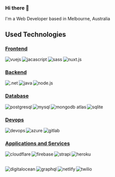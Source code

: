 ### Hi there 👋
I'm a Web Developer based in Melbourne, Australia

## Used Technologies

### <strong><u>Frontend</u></strong>
[<img align="left" alt="vuejs" src="https://img.shields.io/badge/vue.js%20-%23626569.svg?&style=for-the-badge&logo=vue.js&logoColor=green" />](https://vuejs.org/)

[<img align="left" alt="jacascript" src="https://img.shields.io/badge/JavaScript%20-%23626569.svg?&style=for-the-badge&logo=JavaScript&logoColor=%23F7DF1E" />](https://developer.mozilla.org/en-US/docs/Web/javascript)

[<img align="left" alt="sass" src="https://img.shields.io/badge/Sass%20-%23626569.svg?&style=for-the-badge&logo=Sass&logoColor=%23CC6699" />](https://sass-lang.com/documentation)

[<img align="left" alt="nuxt.js" src="https://img.shields.io/badge/Nuxt.js%20-%23626569.svg?&style=for-the-badge&logo=Nuxt.js&logoColor=%2300C58E" />](https://nuxtjs.org/)

<br>

### <strong><u>Backend</u></strong>
[<img align="left" alt=".net" src="https://img.shields.io/badge/.NET%20-%23626569.svg?&style=for-the-badge&logo=C%20Sharp&logoColor=white" />](https://docs.microsoft.com/en-us/dotnet/csharp/)

[<img align="left" alt="java" src="https://img.shields.io/badge/Java%20-%23626569.svg?&style=for-the-badge&logo=Java&logoColor=red" />](https://docs.oracle.com/en/java/)

[<img align="left" alt="node.js" src="https://img.shields.io/badge/Node.js%20-%23626569.svg?&style=for-the-badge&logo=Node.js&logoColor=%23339933" />](https://nodejs.org/en/docs/)

<br>

### <strong><u>Database</u></strong>
[<img align="left" alt="postgresql" src="https://img.shields.io/badge/PostgreSQL%20-%23626569.svg?&style=for-the-badge&logo=PostgreSQL&logoColor=lightblue" />](https://www.postgresql.org/docs/)

[<img align="left" alt="mysql" src="https://img.shields.io/badge/MySQL%20-%23626569.svg?&style=for-the-badge&logo=MySQL&logoColor=lightblue" />](https://dev.mysql.com/doc/)

[<img align="left" alt="mongodb atlas" src="https://img.shields.io/badge/MongoDB%20Atlas%20-%23626569.svg?&style=for-the-badge&logo=MongoDB&logoColor=%2347A248" />](https://www.mongodb.com/cloud/atlas)

[<img align="left" alt="sqlite" src="https://img.shields.io/badge/SQLite%20-%23626569.svg?&style=for-the-badge&logo=SQLite&logoColor=%23003B57" />](https://sqlite.org/docs.html)

<br>

### <strong><u>Devops</u></strong>
[<img align="left" alt="devops" src="https://img.shields.io/badge/Azure%20DevOps%20-%23626569.svg?&style=for-the-badge&logo=Azure%20DevOps&logoColor=%23007fff" />](https://azure.microsoft.com/en-au/services/devops/)

[<img align="left" alt="azure" src="https://img.shields.io/badge/Microsoft%20Azure%20-%23626569.svg?&style=for-the-badge&logo=Microsoft%20Azure&logoColor=%23007fff" />](https://azure.microsoft.com/en-au/)

[<img align="left" alt="gitlab" src="https://img.shields.io/badge/GitLab%20-%23626569.svg?&style=for-the-badge&logo=GitLab&logoColor=%23FCA121" />](https://about.gitlab.com/)


<br>

### <strong><u>Applications and Services</u></strong>
[<img align="left" alt="cloudflare" src="https://img.shields.io/badge/Cloudflare%20-%23626569.svg?&style=for-the-badge&logo=Cloudflare&logoColor=%23F38020" />](https://www.cloudflare.com/)

[<img align="left" alt="firebase" src="https://img.shields.io/badge/Firebase%20-%23626569.svg?&style=for-the-badge&logo=Firebase&logoColor=%23FFCA28" />](https://firebase.google.com/)

[<img align="left" alt="strapi" src="https://img.shields.io/badge/Strapi%20-%23626569.svg?&style=for-the-badge&logo=Strapi&logoColor=%232F2E8B" />](https://strapi.io/)

[<img align="left" alt="heroku" src="https://img.shields.io/badge/Heroku%20-%23626569.svg?&style=for-the-badge&logo=Heroku&logoColor=%23430098" />](https://www.heroku.com/)

<br><br>

[<img align="left" alt="digitalocean" src="https://img.shields.io/badge/DigitalOcean%20-%23626569.svg?&style=for-the-badge&logo=DigitalOcean&logoColor=%230080FF" />](https://www.digitalocean.com/)

[<img align="left" alt="graphql" src="https://img.shields.io/badge/GraphQL%20-%23626569.svg?&style=for-the-badge&logo=GraphQL&logoColor=%23E434AA" />](https://graphql.org/learn/)

[<img align="left" alt="netlify" src="https://img.shields.io/badge/Netlify%20-%23626569.svg?&style=for-the-badge&logo=Netlify&logoColor=%2300C7B7" />](https://www.netlify.com/)

[<img align="left" alt="twilio" src="https://img.shields.io/badge/Twilio%20-%23626569.svg?&style=for-the-badge&logo=Twilio&logoColor=%23F22F46" />](https://www.twilio.com/)

<!--
**GionDesign/GionDesign** is a ✨ _special_ ✨ repository because its `README.md` (this file) appears on your GitHub profile.

Here are some ideas to get you started:

- 🔭 I’m currently working on ...
- 🌱 I’m currently learning ...
- 👯 I’m looking to collaborate on ...
- 🤔 I’m looking for help with ...
- 💬 Ask me about ...
- 📫 How to reach me: ...
- 😄 Pronouns: ...
- ⚡ Fun fact: ...
-->
